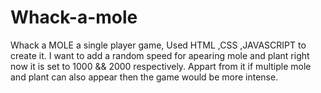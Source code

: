 # Whack-a-mole
Whack a MOLE a single player game,
Used HTML ,CSS ,JAVASCRIPT to create it.
I want to add a random speed for apearing mole and plant right now it is set to 1000 && 2000 respectively.
Appart from it if multiple mole and plant can also appear then the game would be more intense.
